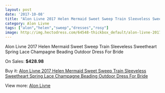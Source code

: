 ```yaml
---
layout: post
date: '2017-10-08'
title: "Alon Livne 2017 Helen Mermaid Sweet Sweep Train Sleeveless Sweetheart Spring Lace Champagne Beading Outdoor Dress For Bride"
category: Alon Livne
tags: ["alon","helen","sweep","dresses","rosy"]
image: http://img.hectodress.com/64548-thickbox_default/alon-livne-2017-helen-mermaid-sweet-sweep-train-sleeveless-sweetheart-spring-lace-champagne-beading-outdoor-dress-for-bride.jpg
---
```

Alon Livne 2017 Helen Mermaid Sweet Sweep Train Sleeveless Sweetheart Spring Lace Champagne Beading Outdoor Dress For Bride

On Sales: **$428.98**
<a href="https://www.hectodress.com/alon-livne/20914-alon-livne-2017-helen-mermaid-sweet-sweep-train-sleeveless-sweetheart-spring-lace-champagne-beading-outdoor-dress-for-bride.html"><amp-img layout="responsive" width="600" height="600" src="//img.hectodress.com/64548-thickbox_default/alon-livne-2017-helen-mermaid-sweet-sweep-train-sleeveless-sweetheart-spring-lace-champagne-beading-outdoor-dress-for-bride.jpg" alt="Alon Livne 2017 Helen Mermaid Sweet Sweep Train Sleeveless Sweetheart Spring Lace Champagne Beading Outdoor Dress For Bride 0" /></a>
<a href="https://www.hectodress.com/alon-livne/20914-alon-livne-2017-helen-mermaid-sweet-sweep-train-sleeveless-sweetheart-spring-lace-champagne-beading-outdoor-dress-for-bride.html"><amp-img layout="responsive" width="600" height="600" src="//img.hectodress.com/64553-thickbox_default/alon-livne-2017-helen-mermaid-sweet-sweep-train-sleeveless-sweetheart-spring-lace-champagne-beading-outdoor-dress-for-bride.jpg" alt="Alon Livne 2017 Helen Mermaid Sweet Sweep Train Sleeveless Sweetheart Spring Lace Champagne Beading Outdoor Dress For Bride 1" /></a>
<a href="https://www.hectodress.com/alon-livne/20914-alon-livne-2017-helen-mermaid-sweet-sweep-train-sleeveless-sweetheart-spring-lace-champagne-beading-outdoor-dress-for-bride.html"><amp-img layout="responsive" width="600" height="600" src="//img.hectodress.com/64552-thickbox_default/alon-livne-2017-helen-mermaid-sweet-sweep-train-sleeveless-sweetheart-spring-lace-champagne-beading-outdoor-dress-for-bride.jpg" alt="Alon Livne 2017 Helen Mermaid Sweet Sweep Train Sleeveless Sweetheart Spring Lace Champagne Beading Outdoor Dress For Bride 2" /></a>
<a href="https://www.hectodress.com/alon-livne/20914-alon-livne-2017-helen-mermaid-sweet-sweep-train-sleeveless-sweetheart-spring-lace-champagne-beading-outdoor-dress-for-bride.html"><amp-img layout="responsive" width="600" height="600" src="//img.hectodress.com/64551-thickbox_default/alon-livne-2017-helen-mermaid-sweet-sweep-train-sleeveless-sweetheart-spring-lace-champagne-beading-outdoor-dress-for-bride.jpg" alt="Alon Livne 2017 Helen Mermaid Sweet Sweep Train Sleeveless Sweetheart Spring Lace Champagne Beading Outdoor Dress For Bride 3" /></a>
<a href="https://www.hectodress.com/alon-livne/20914-alon-livne-2017-helen-mermaid-sweet-sweep-train-sleeveless-sweetheart-spring-lace-champagne-beading-outdoor-dress-for-bride.html"><amp-img layout="responsive" width="600" height="600" src="//img.hectodress.com/64550-thickbox_default/alon-livne-2017-helen-mermaid-sweet-sweep-train-sleeveless-sweetheart-spring-lace-champagne-beading-outdoor-dress-for-bride.jpg" alt="Alon Livne 2017 Helen Mermaid Sweet Sweep Train Sleeveless Sweetheart Spring Lace Champagne Beading Outdoor Dress For Bride 4" /></a>
<a href="https://www.hectodress.com/alon-livne/20914-alon-livne-2017-helen-mermaid-sweet-sweep-train-sleeveless-sweetheart-spring-lace-champagne-beading-outdoor-dress-for-bride.html"><amp-img layout="responsive" width="600" height="600" src="//img.hectodress.com/64549-thickbox_default/alon-livne-2017-helen-mermaid-sweet-sweep-train-sleeveless-sweetheart-spring-lace-champagne-beading-outdoor-dress-for-bride.jpg" alt="Alon Livne 2017 Helen Mermaid Sweet Sweep Train Sleeveless Sweetheart Spring Lace Champagne Beading Outdoor Dress For Bride 5" /></a>

Buy it: [Alon Livne 2017 Helen Mermaid Sweet Sweep Train Sleeveless Sweetheart Spring Lace Champagne Beading Outdoor Dress For Bride](https://www.hectodress.com/alon-livne/20914-alon-livne-2017-helen-mermaid-sweet-sweep-train-sleeveless-sweetheart-spring-lace-champagne-beading-outdoor-dress-for-bride.html "Alon Livne 2017 Helen Mermaid Sweet Sweep Train Sleeveless Sweetheart Spring Lace Champagne Beading Outdoor Dress For Bride")

View more: [Alon Livne](https://www.hectodress.com/314-alon-livne "Alon Livne")